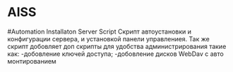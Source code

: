 # AISS
#Automation Installaton Server Script
Скрипт автоустановки и конфигурации сервера, и установкой панели управлениея.
Так же скрипт добовляет доп скрипты для удобства администрирования
такие как:
-добовление ключей доступа;
-добовление дисков WebDav c авто монтированием
